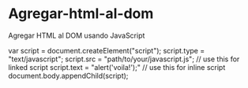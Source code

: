 # Agregar-html-al-dom
Agregar HTML al DOM usando JavaScript

var script   = document.createElement("script");
script.type  = "text/javascript";
script.src   = "path/to/your/javascript.js";    // use this for linked script
script.text  = "alert('voila!');"               // use this for inline script
document.body.appendChild(script);

